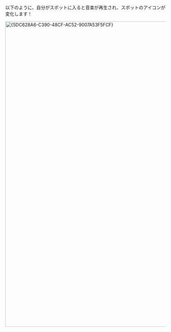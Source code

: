 以下のように、自分がスポットに入ると音楽が再生され、スポットのアイコンが変化します！

<img width="957" alt="{5DC628A6-C390-48CF-AC52-9007A53F5FCF}" src="https://github.com/user-attachments/assets/2b41a704-e79c-485f-8bd9-69a7ade2c609">
